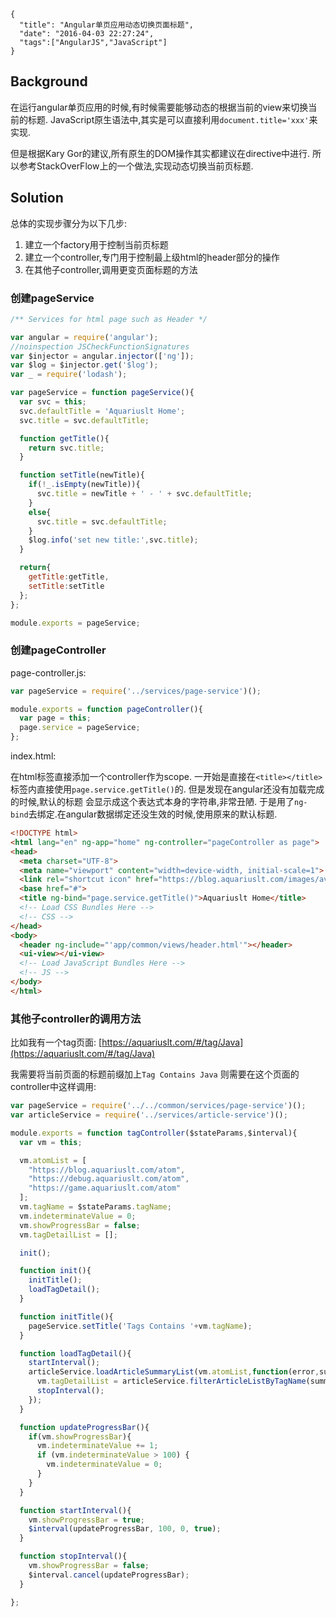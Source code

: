 ```metadata
{
  "title": "Angular单页应用动态切换页面标题",
  "date": "2016-04-03 22:27:24",
  "tags":["AngularJS","JavaScript"]
}
```


## Background

在运行angular单页应用的时候,有时候需要能够动态的根据当前的view来切换当前的标题.
JavaScript原生语法中,其实是可以直接利用`document.title='xxx'`来实现.

但是根据Kary Gor的建议,所有原生的DOM操作其实都建议在directive中进行.
所以参考StackOverFlow上的一个做法,实现动态切换当前页标题.

## Solution

总体的实现步骤分为以下几步:
1. 建立一个factory用于控制当前页标题
2. 建立一个controller,专门用于控制最上级html的header部分的操作
3. 在其他子controller,调用更变页面标题的方法

### 创建pageService
```js
/** Services for html page such as Header */

var angular = require('angular');
//noinspection JSCheckFunctionSignatures
var $injector = angular.injector(['ng']);
var $log = $injector.get('$log');
var _ = require('lodash');

var pageService = function pageService(){
  var svc = this;
  svc.defaultTitle = 'Aquariuslt Home';
  svc.title = svc.defaultTitle;

  function getTitle(){
    return svc.title;
  }

  function setTitle(newTitle){
    if(!_.isEmpty(newTitle)){
      svc.title = newTitle + ' - ' + svc.defaultTitle;
    }
    else{
      svc.title = svc.defaultTitle;
    }
    $log.info('set new title:',svc.title);
  }

  return{
    getTitle:getTitle,
    setTitle:setTitle
  };
};

module.exports = pageService;
```

### 创建pageController

page-controller.js:

```js
var pageService = require('../services/page-service')();

module.exports = function pageController(){
  var page = this;
  page.service = pageService;
};

```

index.html:

在html标签直接添加一个controller作为scope.
一开始是直接在`<title></title>`标签内直接使用`page.service.getTitle()`的.
但是发现在angular还没有加载完成的时候,默认的标题 会显示成这个表达式本身的字符串,非常丑陋.
于是用了`ng-bind`去绑定.在angular数据绑定还没生效的时候,使用原来的默认标题.

```html
<!DOCTYPE html>
<html lang="en" ng-app="home" ng-controller="pageController as page">
<head>
  <meta charset="UTF-8">
  <meta name="viewport" content="width=device-width, initial-scale=1">
  <link rel="shortcut icon" href="https://blog.aquariuslt.com/images/avator.png">
  <base href="#">
  <title ng-bind="page.service.getTitle()">Aquariuslt Home</title>
  <!-- Load CSS Bundles Here -->
  <!-- CSS -->
</head>
<body>
  <header ng-include="'app/common/views/header.html'"></header>
  <ui-view></ui-view>
  <!-- Load JavaScript Bundles Here -->
  <!-- JS -->
</body>
</html>

```

### 其他子controller的调用方法
比如我有一个tag页面:
[https://aquariuslt.com/#/tag/Java](https://aquariuslt.com/#/tag/Java)

我需要将当前页面的标题前缀加上`Tag Contains Java`
则需要在这个页面的controller中这样调用:

```js
var pageService = require('../../common/services/page-service')();
var articleService = require('../services/article-service')();

module.exports = function tagController($stateParams,$interval){
  var vm = this;

  vm.atomList = [
    "https://blog.aquariuslt.com/atom",
    "https://debug.aquariuslt.com/atom",
    "https://game.aquariuslt.com/atom"
  ];
  vm.tagName = $stateParams.tagName;
  vm.indeterminateValue = 0;
  vm.showProgressBar = false;
  vm.tagDetailList = [];

  init();

  function init(){
    initTitle();
    loadTagDetail();
  }

  function initTitle(){
    pageService.setTitle('Tags Contains '+vm.tagName);
  }

  function loadTagDetail(){
    startInterval();
    articleService.loadArticleSummaryList(vm.atomList,function(error,summaryList){
      vm.tagDetailList = articleService.filterArticleListByTagName(summaryList,vm.tagName);
      stopInterval();
    });
  }

  function updateProgressBar(){
    if(vm.showProgressBar){
      vm.indeterminateValue += 1;
      if (vm.indeterminateValue > 100) {
        vm.indeterminateValue = 0;
      }
    }
  }

  function startInterval(){
    vm.showProgressBar = true;
    $interval(updateProgressBar, 100, 0, true);
  }

  function stopInterval(){
    vm.showProgressBar = false;
    $interval.cancel(updateProgressBar);
  }

};
```
